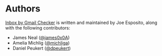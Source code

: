 Authors
=======

[Inbox by Gmail Checker][home] is written and maintained by Joe Esposito,
along with the following contributors:

- James Neal ([@james0x0A](https://github.com/james0x0A))
- Amelia Michlig ([@michliga](https://github.com/michliga))
- Daniel Peukert ([@dpeukert](https://github.com/dpeukert))


[home]: README.md
